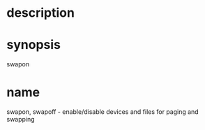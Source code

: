 # description





# synopsis

swapon <device>





# name

swapon, swapoff - enable/disable devices and files for paging and swapping